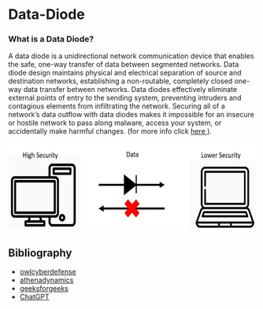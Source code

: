 # Data-Diode

### What is a Data Diode?
A data diode is a unidirectional network communication device that enables the safe, one-way transfer of data between segmented networks.
 Data diode design maintains physical and electrical separation of source and destination networks, 
establishing a non-routable, completely closed one-way data transfer between networks. 
Data diodes effectively eliminate external points of entry to the sending system, preventing intruders and contagious elements from infiltrating the network. 
Securing all of a network’s data outflow with data diodes makes it impossible for an insecure or hostile network
to pass along malware, access your system, or accidentally make harmful changes. (for more info click <a href=https://owlcyberdefense.com/blog/what-is-data-diode-technology-how-does-it-work/> here </a>).

<img src=https://github.com/ChenLipschitz/Network-Diode/blob/main/images/dataDiode%20idea.jpg alt="data diode img" width="632" height="180">




## Bibliography
* <a href=https://owlcyberdefense.com/blog/what-is-data-diode-technology-how-does-it-work/> owlcyberdefense </a>
* <a href=https://athenadynamics.com/demystifying-data-diodes-data-diodes-explaine> athenadynamics </a>
* <a href=https://www.geeksforgeeks.org/reliable-user-datagram-protocol-rudp/> geeksforgeeks </a>
* <a href=https://openai.com/blog/chatgpt> ChatGPT </a>
